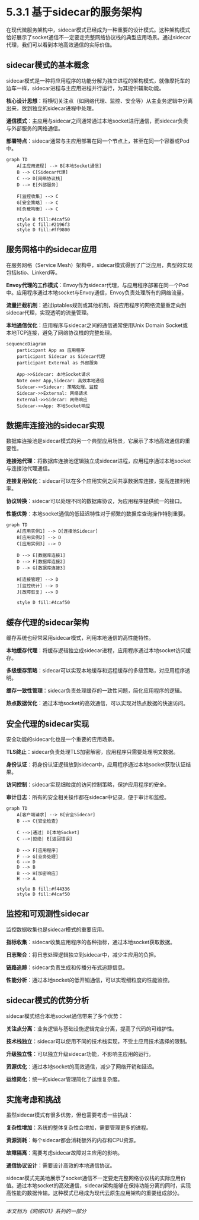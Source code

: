 # 5.3.1 基于sidecar的服务架构

在现代微服务架构中，sidecar模式已经成为一种重要的设计模式。这种架构模式恰好展示了socket通信不一定要走完整网络协议栈的典型应用场景。通过sidecar代理，我们可以看到本地高效通信的实际价值。

## sidecar模式的基本概念

sidecar模式是一种将应用程序的功能分解为独立进程的架构模式，就像摩托车的边车一样，sidecar进程与主应用进程并行运行，为其提供辅助功能。

**核心设计思想**：将横切关注点（如网络代理、监控、安全等）从主业务逻辑中分离出来，放到独立的sidecar进程中处理。

**通信模式**：主应用与sidecar之间通常通过本地socket进行通信，而sidecar负责与外部服务的网络通信。

**部署特点**：sidecar通常与主应用部署在同一个节点上，甚至在同一个容器或Pod中。

```mermaid
graph TD
    A[主应用进程] --> B[本地Socket通信]
    B --> C[Sidecar代理]
    C --> D[网络协议栈]
    D --> E[外部服务]
    
    F[监控收集] --> C
    G[安全策略] --> C
    H[负载均衡] --> C
    
    style B fill:#4caf50
    style C fill:#2196f3
    style D fill:#ff9800
```

## 服务网格中的sidecar应用

在服务网格（Service Mesh）架构中，sidecar模式得到了广泛应用，典型的实现包括Istio、Linkerd等。

**Envoy代理的工作模式**：Envoy作为sidecar代理，与应用程序部署在同一个Pod中。应用程序通过本地socket与Envoy通信，Envoy负责处理所有的网络流量。

**流量拦截机制**：通过iptables规则或其他机制，将应用程序的网络流量重定向到sidecar代理，实现透明的流量管理。

**本地通信优化**：应用程序与sidecar之间的通信通常使用Unix Domain Socket或本地TCP连接，避免了网络协议栈的完整处理。

```mermaid
sequenceDiagram
    participant App as 应用程序
    participant Sidecar as Sidecar代理
    participant External as 外部服务

    App->>Sidecar: 本地Socket请求
    Note over App,Sidecar: 高效本地通信
    Sidecar->>Sidecar: 策略处理、监控
    Sidecar->>External: 网络请求
    External->>Sidecar: 网络响应
    Sidecar->>App: 本地Socket响应
```

## 数据库连接池的sidecar实现

数据库连接池是sidecar模式的另一个典型应用场景，它展示了本地高效通信的重要性。

**连接池代理**：将数据库连接池逻辑独立成sidecar进程，应用程序通过本地socket与连接池代理通信。

**连接复用优化**：sidecar可以在多个应用实例之间共享数据库连接，提高连接利用率。

**协议转换**：sidecar可以处理不同的数据库协议，为应用程序提供统一的接口。

**性能优势**：本地socket通信的低延迟特性对于频繁的数据库查询操作特别重要。

```mermaid
graph TD
    A[应用实例1] --> D[连接池Sidecar]
    B[应用实例2] --> D
    C[应用实例3] --> D
    
    D --> E[数据库连接1]
    D --> F[数据库连接2]
    D --> G[数据库连接3]
    
    H[连接管理] --> D
    I[监控统计] --> D
    J[故障恢复] --> D
    
    style D fill:#4caf50
```

## 缓存代理的sidecar架构

缓存系统也经常采用sidecar模式，利用本地通信的高性能特性。

**本地缓存代理**：将缓存逻辑独立成sidecar进程，应用程序通过本地socket访问缓存。

**多级缓存策略**：sidecar可以实现本地缓存和远程缓存的多级策略，对应用程序透明。

**缓存一致性管理**：sidecar负责处理缓存的一致性问题，简化应用程序的逻辑。

**热点数据优化**：通过本地socket的高效通信，可以实现对热点数据的快速访问。

## 安全代理的sidecar实现

安全功能的sidecar化也是一个重要的应用场景。

**TLS终止**：sidecar负责处理TLS加密解密，应用程序只需要处理明文数据。

**身份认证**：将身份认证逻辑放到sidecar中，应用程序通过本地socket获取认证结果。

**访问控制**：sidecar实现细粒度的访问控制策略，保护应用程序的安全。

**审计日志**：所有的安全相关操作都在sidecar中记录，便于审计和监控。

```mermaid
graph TD
    A[客户端请求] --> B[安全Sidecar]
    B --> C{安全检查}
    
    C -->|通过| D[本地Socket]
    C -->|拒绝| E[返回错误]
    
    D --> F[应用程序]
    F --> G[业务处理]
    G --> D
    D --> B
    B --> H[加密响应]
    H --> A
    
    style B fill:#f44336
    style D fill:#4caf50
```

## 监控和可观测性sidecar

监控数据收集也是sidecar模式的重要应用。

**指标收集**：sidecar收集应用程序的各种指标，通过本地socket获取数据。

**日志聚合**：将日志处理逻辑独立到sidecar中，减少主应用的负担。

**链路追踪**：sidecar负责生成和传播分布式追踪信息。

**性能分析**：通过本地socket的低开销通信，可以实现细粒度的性能监控。

## sidecar模式的优势分析

sidecar模式结合本地socket通信带来了多个优势：

**关注点分离**：业务逻辑与基础设施逻辑完全分离，提高了代码的可维护性。

**技术栈独立**：sidecar可以使用不同的技术栈实现，不受主应用技术选择的限制。

**升级独立性**：可以独立升级sidecar功能，不影响主应用的运行。

**资源优化**：通过本地socket的高效通信，减少了网络开销和延迟。

**运维简化**：统一的sidecar管理简化了运维复杂度。

## 实施考虑和挑战

虽然sidecar模式有很多优势，但也需要考虑一些挑战：

**复杂性增加**：系统的整体复杂性会增加，需要管理更多的进程。

**资源消耗**：每个sidecar都会消耗额外的内存和CPU资源。

**故障隔离**：需要考虑sidecar故障对主应用的影响。

**通信协议设计**：需要设计高效的本地通信协议。

sidecar模式完美地展示了socket通信不一定要走完整网络协议栈的实际应用价值。通过本地socket的高效通信，sidecar架构能够在保持功能分离的同时，实现高性能的数据传输。这种模式已经成为现代云原生应用架构的重要组成部分。

---

*本文档为《网络101》系列的一部分*
